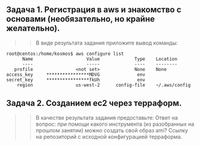 ## Задача 1. Регистрация в aws и знакомство с основами (необязательно, но крайне желательно).

>>В виде результата задания приложите вывод команды:

```
root@centos:/home/kosmos$ aws configure list
      Name                    Value             Type    Location
      ----                    -----             ----    --------
   profile                <not set>             None    None
access_key     ****************MDVG              env
secret_key     ****************fkUh              env
    region                us-west-2      config-file    ~/.aws/config
```


## Задача 2. Созданием ec2 через терраформ.

>>В качестве результата задания предоставьте:
>>    Ответ на вопрос: при помощи какого инструмента (из разобранных на прошлом занятии) можно создать свой образ ami?
>>    Ссылку на репозиторий с исходной конфигурацией терраформа.

